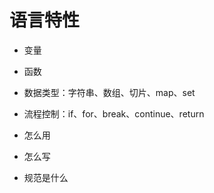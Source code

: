 # 语言特性


- 变量
- 函数
- 数据类型：字符串、数组、切片、map、set
- 流程控制：if、for、break、continue、return


- 怎么用
- 怎么写
- 规范是什么
